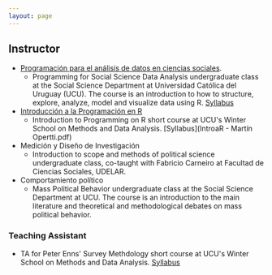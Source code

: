 ```yaml
---
layout: page
---
```


## Instructor 
+ [Programación para el análisis de datos en ciencias sociales](https://martinopertti.github.io/PAD-web/). 
  - Programming for Social Science Data Analysis undergraduate class at the Social Science Department at Universidad Católica del Uruguay (UCU). The course is an introduction to how to structure, explore, analyze, model and visualize data using R. [Syllabus](programa-pad.pdf)
+ [Introducción a la Programación en R](https://martinopertti.github.io/IntroR-web/)
  - Introduction to Programming on R short course at UCU's Winter School on Methods and Data Analysis. [Syllabus](IntroaR - Martín Opertti.pdf)
+ Medición y Diseño de Investigación
  - Introduction to scope and methods of political science undergraduate class, co-taught with Fabricio Carneiro at Facultad de Ciencias Sociales, UDELAR. 
+ Comportamiento político
  - Mass Political Behavior undergraduate class at the Social Science Department at UCU. The course is an introduction to the main literature and theoretical and methodological debates on mass political behavior. 

### Teaching Assistant
+ TA for Peter Enns' Survey Methdology short course at UCU's Winter School on Methods and Data Analysis. [Syllabus](programa_survey_methods.pdf)  

